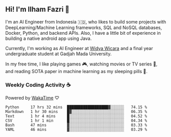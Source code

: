 ## Hi! I'm Ilham Fazri 👋

I'm an AI Engineer from Indonesia 🇮🇩, who likes to build some projects with DeepLearning/Machine Learning frameworks, SQL and NoSQL databases, Docker, Python, and backend APIs. Also, I have a little bit of experience in building a native android app using Java.

Currently, I'm working as AI Engineer at [Widya Wicara](https://widyawicara.com) and a final year undergraduate student at Gadjah Mada University. 

In my free time, I like playing games 🎮, watching movies or TV series 🍿, and reading SOTA paper in machine learning as my sleeping pills 💊. 

### Weekly Coding Activity ☕
Powered by [WakaTime](https://wakatime.com/) ♡
<!--START_SECTION:waka-->

```text
Python     17 hrs 32 mins  ██████████████████▓░░░░░░   74.15 %
Markdown   1 hr 30 mins    █▓░░░░░░░░░░░░░░░░░░░░░░░   06.35 %
Text       1 hr 4 mins     █░░░░░░░░░░░░░░░░░░░░░░░░   04.52 %
CSV        1 hr 1 min      █░░░░░░░░░░░░░░░░░░░░░░░░   04.34 %
Bash       47 mins         ▓░░░░░░░░░░░░░░░░░░░░░░░░   03.33 %
YAML       46 mins         ▓░░░░░░░░░░░░░░░░░░░░░░░░   03.29 %
```

<!--END_SECTION:waka-->
